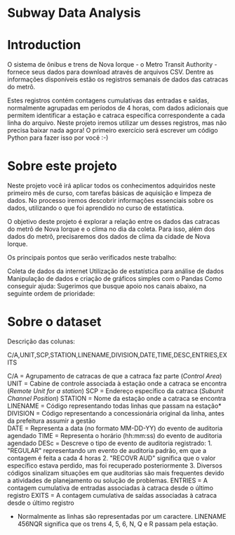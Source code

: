# Subway Data Analysis

# Introduction
O sistema de ônibus e trens de Nova Iorque - o Metro Transit Authority - fornece seus dados para download através de arquivos CSV. Dentre as informações disponíveis estão os registros semanais de dados das catracas do metrô.

Estes registros contém contagens cumulativas das entradas e saídas, normalmente agrupadas em períodos de 4 horas, com dados adicionais que permitem identificar a estação e catraca específica correspondente a cada linha do arquivo. Neste projeto iremos utilizar um desses registros, mas não precisa baixar nada agora! O primeiro exercício será escrever um código Python para fazer isso por você :-)

# Sobre este projeto
Neste projeto você irá aplicar todos os conhecimentos adquiridos neste primeiro mês de curso, com tarefas básicas de aquisição e limpeza de dados. No processo iremos descobrir informações essenciais sobre os dados, utilizando o que foi aprendido no curso de estatística.

O objetivo deste projeto é explorar a relação entre os dados das catracas do metrô de Nova Iorque e o clima no dia da coleta. Para isso, além dos dados do metrô, precisaremos dos dados de clima da cidade de Nova Iorque.

Os principais pontos que serão verificados neste trabalho:

Coleta de dados da internet
Utilização de estatística para análise de dados
Manipulação de dados e criação de gráficos simples com o Pandas
Como conseguir ajuda: Sugerimos que busque apoio nos canais abaixo, na seguinte ordem de prioridade:

# Sobre o dataset

Descrição das colunas:

C/A,UNIT,SCP,STATION,LINENAME,DIVISION,DATE,TIME,DESC,ENTRIES,EXITS

C/A      = Agrupamento de catracas de que a catraca faz parte (_Control Area_)
UNIT     = Cabine de controle associada à estação onde a catraca se encontra (_Remote Unit for a station_)
SCP      = Endereço específico da catraca (_Subunit Channel Position_)
STATION  = Nome da estação onde a catraca se encontra
LINENAME = Código representando todas linhas que passam na estação*
DIVISION = Código representando a concessionária original da linha, antes da prefeitura assumir a gestão   
DATE     = Representa a data (no formato MM-DD-YY) do evento de auditoria agendado
TIME     = Representa o horário (hh:mm:ss) do evento de auditoria agendado
DESc     = Descreve o tipo de evento de auditoria registrado:
           1. "REGULAR" representando um evento de auditoria padrão, em que a contagem é feita a cada 4 horas
           2. "RECOVR AUD" significa que o valor específico estava perdido, mas foi recuperado posteriormente 
           3. Diversos códigos sinalizam situações em que auditorias são mais frequentes devido a atividades de
              planejamento ou solução de problemas. 
ENTRIES  = A contagem cumulativa de entradas associadas à catraca desde o último registro
EXITS    = A contagem cumulativa de saídas associadas à catraca desde o último registro

*  Normalmente as linhas são representadas por um caractere. LINENAME 456NQR significa que os trens 4, 5, 6, N, Q e R passam pela estação.
